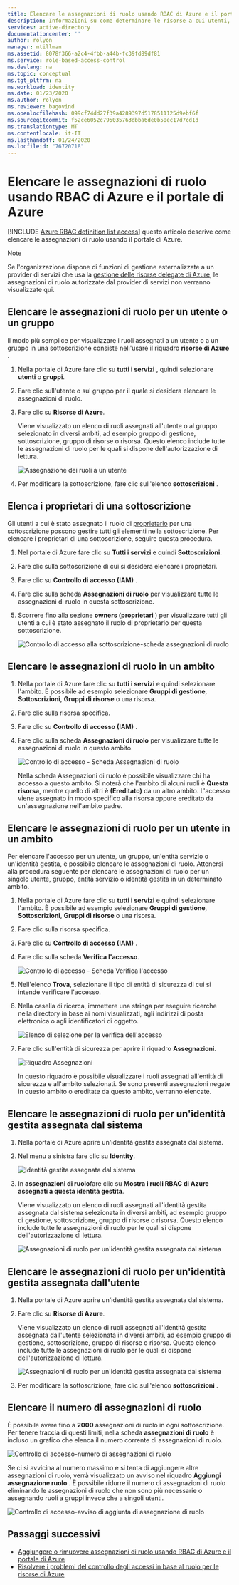 ```yaml
---
title: Elencare le assegnazioni di ruolo usando RBAC di Azure e il portale di Azure
description: Informazioni su come determinare le risorse a cui utenti, gruppi, entità servizio o identità gestite possono accedere usando il controllo degli accessi in base al ruolo di Azure (RBAC) e il portale di Azure.
services: active-directory
documentationcenter: ''
author: rolyon
manager: mtillman
ms.assetid: 8078f366-a2c4-4fbb-a44b-fc39fd89df81
ms.service: role-based-access-control
ms.devlang: na
ms.topic: conceptual
ms.tgt_pltfrm: na
ms.workload: identity
ms.date: 01/23/2020
ms.author: rolyon
ms.reviewer: bagovind
ms.openlocfilehash: 099cf74dd27f39a4289397d5178511125d9ebf6f
ms.sourcegitcommit: f52ce6052c795035763dbba6de0b50ec17d7cd1d
ms.translationtype: MT
ms.contentlocale: it-IT
ms.lasthandoff: 01/24/2020
ms.locfileid: "76720718"
---
```

# <a name="list-role-assignments-using-azure-rbac-and-the-azure-portal"></a>Elencare le assegnazioni di ruolo usando RBAC di Azure e il portale di Azure

[!INCLUDE [Azure RBAC definition list access](../../includes/role-based-access-control-definition-list.md)] questo articolo descrive come elencare le assegnazioni di ruolo usando il portale di Azure.

> [!NOTE]
> Se l'organizzazione dispone di funzioni di gestione esternalizzate a un provider di servizi che usa la [gestione delle risorse delegate di Azure](../lighthouse/concepts/azure-delegated-resource-management.md), le assegnazioni di ruolo autorizzate dal provider di servizi non verranno visualizzate qui.

## <a name="list-role-assignments-for-a-user-or-group"></a>Elencare le assegnazioni di ruolo per un utente o un gruppo

Il modo più semplice per visualizzare i ruoli assegnati a un utente o a un gruppo in una sottoscrizione consiste nell'usare il riquadro **risorse di Azure** .

1. Nella portale di Azure fare clic su **tutti i servizi** , quindi selezionare **utenti** o **gruppi**.

1. Fare clic sull'utente o sul gruppo per il quale si desidera elencare le assegnazioni di ruolo.

1. Fare clic su **Risorse di Azure**.

    Viene visualizzato un elenco di ruoli assegnati all'utente o al gruppo selezionato in diversi ambiti, ad esempio gruppo di gestione, sottoscrizione, gruppo di risorse o risorsa. Questo elenco include tutte le assegnazioni di ruolo per le quali si dispone dell'autorizzazione di lettura.

    ![Assegnazione dei ruoli a un utente](./media/role-assignments-list-portal/azure-resources-user.png)    

1. Per modificare la sottoscrizione, fare clic sull'elenco **sottoscrizioni** .

## <a name="list-owners-of-a-subscription"></a>Elenca i proprietari di una sottoscrizione

Gli utenti a cui è stato assegnato il ruolo di [proprietario](built-in-roles.md#owner) per una sottoscrizione possono gestire tutti gli elementi nella sottoscrizione. Per elencare i proprietari di una sottoscrizione, seguire questa procedura.

1. Nel portale di Azure fare clic su **Tutti i servizi** e quindi **Sottoscrizioni**.

1. Fare clic sulla sottoscrizione di cui si desidera elencare i proprietari.

1. Fare clic su **Controllo di accesso (IAM)** .

1. Fare clic sulla scheda **Assegnazioni di ruolo** per visualizzare tutte le assegnazioni di ruolo in questa sottoscrizione.

1. Scorrere fino alla sezione **owners (proprietari** ) per visualizzare tutti gli utenti a cui è stato assegnato il ruolo di proprietario per questa sottoscrizione.

   ![Controllo di accesso alla sottoscrizione-scheda assegnazioni di ruolo](./media/role-assignments-list-portal/access-control-role-assignments-subscription.png)

## <a name="list-role-assignments-at-a-scope"></a>Elencare le assegnazioni di ruolo in un ambito

1. Nella portale di Azure fare clic su **tutti i servizi** e quindi selezionare l'ambito. È possibile ad esempio selezionare **Gruppi di gestione**, **Sottoscrizioni**, **Gruppi di risorse** o una risorsa.

1. Fare clic sulla risorsa specifica.

1. Fare clic su **Controllo di accesso (IAM)** .

1. Fare clic sulla scheda **Assegnazioni di ruolo** per visualizzare tutte le assegnazioni di ruolo in questo ambito.

   ![Controllo di accesso - Scheda Assegnazioni di ruolo](./media/role-assignments-list-portal/access-control-role-assignments.png)

   Nella scheda Assegnazioni di ruolo è possibile visualizzare chi ha accesso a questo ambito. Si noterà che l'ambito di alcuni ruoli è **Questa risorsa**, mentre quello di altri è **(Ereditato)** da un altro ambito. L'accesso viene assegnato in modo specifico alla risorsa oppure ereditato da un'assegnazione nell'ambito padre.

## <a name="list-role-assignments-for-a-user-at-a-scope"></a>Elencare le assegnazioni di ruolo per un utente in un ambito

Per elencare l'accesso per un utente, un gruppo, un'entità servizio o un'identità gestita, è possibile elencare le assegnazioni di ruolo. Attenersi alla procedura seguente per elencare le assegnazioni di ruolo per un singolo utente, gruppo, entità servizio o identità gestita in un determinato ambito.

1. Nella portale di Azure fare clic su **tutti i servizi** e quindi selezionare l'ambito. È possibile ad esempio selezionare **Gruppi di gestione**, **Sottoscrizioni**, **Gruppi di risorse** o una risorsa.

1. Fare clic sulla risorsa specifica.

1. Fare clic su **Controllo di accesso (IAM)** .

1. Fare clic sulla scheda **Verifica l'accesso**.

    ![Controllo di accesso - Scheda Verifica l'accesso](./media/role-assignments-list-portal/access-control-check-access.png)

1. Nell'elenco **Trova**, selezionare il tipo di entità di sicurezza di cui si intende verificare l'accesso.

1. Nella casella di ricerca, immettere una stringa per eseguire ricerche nella directory in base ai nomi visualizzati, agli indirizzi di posta elettronica o agli identificatori di oggetto.

    ![Elenco di selezione per la verifica dell'accesso](./media/role-assignments-list-portal/check-access-select.png)

1. Fare clic sull'entità di sicurezza per aprire il riquadro **Assegnazioni**.

    ![Riquadro Assegnazioni](./media/role-assignments-list-portal/check-access-assignments.png)

    In questo riquadro è possibile visualizzare i ruoli assegnati all'entità di sicurezza e all'ambito selezionati. Se sono presenti assegnazioni negate in questo ambito o ereditate da questo ambito, verranno elencate.

## <a name="list-role-assignments-for-a-system-assigned-managed-identity"></a>Elencare le assegnazioni di ruolo per un'identità gestita assegnata dal sistema

1. Nella portale di Azure aprire un'identità gestita assegnata dal sistema.

1. Nel menu a sinistra fare clic su **Identity**.

    ![Identità gestita assegnata dal sistema](./media/role-assignments-list-portal/identity-system-assigned.png)

1. In **assegnazioni di ruolo**fare clic su **Mostra i ruoli RBAC di Azure assegnati a questa identità gestita**.

    Viene visualizzato un elenco di ruoli assegnati all'identità gestita assegnata dal sistema selezionata in diversi ambiti, ad esempio gruppo di gestione, sottoscrizione, gruppo di risorse o risorsa. Questo elenco include tutte le assegnazioni di ruolo per le quali si dispone dell'autorizzazione di lettura.

    ![Assegnazioni di ruolo per un'identità gestita assegnata dal sistema](./media/role-assignments-list-portal/azure-resources-system-assigned.png)

## <a name="list-role-assignments-for-a-user-assigned-managed-identity"></a>Elencare le assegnazioni di ruolo per un'identità gestita assegnata dall'utente

1. Nella portale di Azure aprire un'identità gestita assegnata dal sistema.

1. Fare clic su **Risorse di Azure**.

    Viene visualizzato un elenco di ruoli assegnati all'identità gestita assegnata dall'utente selezionata in diversi ambiti, ad esempio gruppo di gestione, sottoscrizione, gruppo di risorse o risorsa. Questo elenco include tutte le assegnazioni di ruolo per le quali si dispone dell'autorizzazione di lettura.

    ![Assegnazioni di ruolo per un'identità gestita assegnata dal sistema](./media/role-assignments-list-portal/azure-resources-user-assigned.png)

1. Per modificare la sottoscrizione, fare clic sull'elenco **sottoscrizioni** .

## <a name="list-number-of-role-assignments"></a>Elencare il numero di assegnazioni di ruolo

È possibile avere fino a **2000** assegnazioni di ruolo in ogni sottoscrizione. Per tenere traccia di questi limiti, nella scheda **assegnazioni di ruolo** è incluso un grafico che elenca il numero corrente di assegnazioni di ruolo.

![Controllo di accesso-numero di assegnazioni di ruolo](./media/role-assignments-list-portal/access-control-role-assignments-chart.png)

Se ci si avvicina al numero massimo e si tenta di aggiungere altre assegnazioni di ruolo, verrà visualizzato un avviso nel riquadro **Aggiungi assegnazione ruolo** . È possibile ridurre il numero di assegnazioni di ruolo eliminando le assegnazioni di ruolo che non sono più necessarie o assegnando ruoli a gruppi invece che a singoli utenti.

![Controllo di accesso-avviso di aggiunta di assegnazione di ruolo](./media/role-assignments-list-portal/add-role-assignment-warning.png)

## <a name="next-steps"></a>Passaggi successivi

- [Aggiungere o rimuovere assegnazioni di ruolo usando RBAC di Azure e il portale di Azure](role-assignments-portal.md)
- [Risolvere i problemi del controllo degli accessi in base al ruolo per le risorse di Azure](troubleshooting.md)
